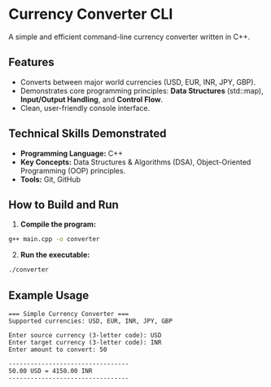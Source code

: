 # Currency Converter CLI

A simple and efficient command-line currency converter written in C++.

## Features
- Converts between major world currencies (USD, EUR, INR, JPY, GBP).
- Demonstrates core programming principles: **Data Structures** (std::map), **Input/Output Handling**, and **Control Flow**.
- Clean, user-friendly console interface.

## Technical Skills Demonstrated
- **Programming Language:** C++
- **Key Concepts:** Data Structures & Algorithms (DSA), Object-Oriented Programming (OOP) principles.
- **Tools:** Git, GitHub

## How to Build and Run
1. **Compile the program:**
```bash
g++ main.cpp -o converter
```
2. **Run the executable:**
```bash
./converter
```

## Example Usage
```
=== Simple Currency Converter ===
Supported currencies: USD, EUR, INR, JPY, GBP

Enter source currency (3-letter code): USD
Enter target currency (3-letter code): INR
Enter amount to convert: 50

---------------------------------
50.00 USD = 4150.00 INR
---------------------------------
```
